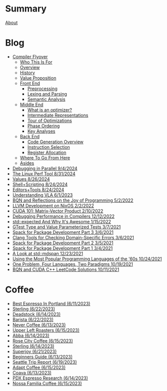 # Summary

[About](about.md)

<!-- 

For supported admonishments:
https://tommilligan.github.io/mdbook-admonish/

-->

# Blog

- [Compiler Flyover](csblog/2024-10-11-Compiler-Flyover.md)
    - [Who This Is For](csblog/compiler-flyover/Whos-It-For.md)
    - [Overview](csblog/compiler-flyover/Overview.md)
    - [History](csblog/compiler-flyover/00-History.md)
    - [Value Proposition](csblog/compiler-flyover/02-Value-Prop.md)
    - [Front End]()
        - [Preprocessing](csblog/compiler-flyover/Preprocessing.md)
        - [Lexing and Parsing](csblog/compiler-flyover/01-Lexing-and-Parsing.md)
        - [Semantic Analysis](csblog/compiler-flyover/Semantic-Analysis.md)
    - [Middle End]()
        - [What is an optimizer?](csblog/compiler-flyover/Optimizer-Overview.md)
        - [Intermediate Representations](csblog/compiler-flyover/IRs.md)
        - [Tour of Optimizations](csblog/compiler-flyover/Optimizers.md)
        - [Phase Ordering](csblog/compiler-flyover/Phase-Ordering.md)
        - [Key Analyses](csblog/compiler-flyover/Key-Analyses.md)
    - [Back End]()
        - [Code Generation Overview](csblog/compiler-flyover/Code-Generation.md)
        - [Instruction Selection](csblog/compiler-flyover/ISel.md)
        - [Register Allocation](csblog/compiler-flyover/RegAlloc.md)
        <!--- [Code Generation](csblog/compiler-flyover/Code-Generation.md)-->
    - [Where To Go From Here](csblog/compiler-flyover/Where-To-Go-From-Here.md)
    - [Asides](csblog/compiler-flyover/Asides.md)
- [Debugging in Parallel 9/4/2024](csblog/2024-9-4-Debugging-In-Parallel.md)
- [The Linux Perf Tool 8/31/2024](notes/2024-8-31-Linux-Perf-Notes.md)
- [Values 8/26/2024](notes/values.md)
- [Shell+Scripting 8/24/2024](notes/2024-8-30-Shell.md)
- [Editors+Tools 8/24/2024](notes/editors.md)
- [Understanding VLA 6/1/2023](csblog/2023-6-1-C-VLA-Implementation.md)
- [BQN and Reflections on the Joy of Programming 5/2/2022](csblog/2022-5-2-BQN-reflections.md)
- [LLVM Development on NixOS 2/2/2022](csblog/2022-2-2-LLVM-Development-On-NixOS.md)
- [CUDA 101: Matrix-Vector Product 2/10/2022](csblog/2022-2-10-CUDA-101-Matvec.md)
- [Debugging Performance in Compilers 12/12/2022](csblog/2022-12-12-Compiler-Perf-Debugging.md)
- [std::expected And Why It's Awesome 1/15/2022](csblog/2022-1-15-Std-Expected.md)
- [GTest Type and Value Parameterized Tests 3/7/2021](csblog/2021-3-7-GTest-Type-Value-Params.md)
- [Spack for Package Development Part 3 3/6/2021](csblog/2021-3-6-Spack-Development-3.md)
- [Clang Tools for Checking Domain-Specific Errors 3/6/2021](csblog/2021-3-6-Clang-Tools-Lambda.md)
- [Spack for Package Development Part 2 3/5/2021](csblog/2021-3-5-Spack-Development-2.md)
- [Spack for Package Development Part 1 3/4/2021](csblog/2021-3-4-Spack-Development-1.md)
- [A Look at std::mdspan 12/23/2021](csblog/2021-12-23-std-mdspan-Response.md)
- [Using the Most Popular Programming Languages of the '60s 10/24/2021](csblog/2021-10-24-Popular-Languages-1965.md)
- [One Problem, Four Languages, Two Paradigms 10/19/2021](csblog/2021-10-19-Leetcode-And-Distributed-Computing.md)
- [BQN and CUDA C++ LeetCode Solutions 10/11/2021](csblog/2021-10-11-BQN-Cpp-CUDA.md)

# Coffee

- [Best Espresso In Portland (6/11/2023)](coffeeblog/2023-6-11-Best-Espresso-In-Portland.md)
- [Sterling (6/22/2023)](coffeeblog/2023-6-22-Sterling.md)
- [Deadstock (6/14/2023)](coffeeblog/2023-6-14-Deadstock.md)
- [Barista (6/22/2023)](coffeeblog/2023-6-22-Barista.md)
- [Never Coffee (6/13/2023)](coffeeblog/2023-6-13-Never-Coffee.md)
- [Upper Left Roasters (6/15/2023)](coffeeblog/2023-6-15-Upper-Left-Roasters.md)
- [Abba (6/14/2023)](coffeeblog/2023-6-14-Abba.md)
- [Rose City Coffee (6/15/2023)](coffeeblog/2023-6-15-Rose-City-Coffee.md)
- [Sterling (6/14/2023)](coffeeblog/2023-6-14-Sterling.md)
- [Superjoy (6/21/2023)](coffeeblog/2023-6-21-Superjoy.md)
- [Beginners Guide (6/13/2023)](coffeeblog/2023-6-13-Beginners-Guide.md)
- [Seattle Trip Report (6/19/2023)](coffeeblog/2023-6-19-Seattle-Trip-Report.md)
- [Adapt Coffee (6/15/2023)](coffeeblog/2023-6-15-Adapt-Coffee.md)
- [Coava (6/13/2023)](coffeeblog/2023-6-13-Coava.md)
- [PDX Espresso Research (6/14/2023)](coffeeblog/2023-6-14-PDX-Espresso-Research.md)
- [Nossa Familia Coffee (6/15/2023)](coffeeblog/2023-6-15-Nossa-Familia-Coffee.md)
